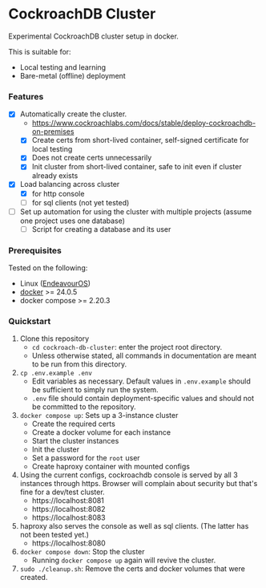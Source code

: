 # CockroachDB Cluster

Experimental CockroachDB cluster setup in docker.

This is suitable for:

* Local testing and learning
* Bare-metal (offline) deployment

### Features

- [x] Automatically create the cluster.
    * https://www.cockroachlabs.com/docs/stable/deploy-cockroachdb-on-premises
    - [x] Create certs from short-lived container, self-signed certificate for
          local testing
    - [x] Does not create certs unnecessarily
    - [x] Init cluster from short-lived container, safe to init even if cluster
          already exists
- [x] Load balancing across cluster
    - [x] for http console
    - [ ] for sql clients (not yet tested)
- [ ] Set up automation for using the cluster with multiple projects
      (assume one project uses one database)
    - [ ] Script for creating a database and its user

### Prerequisites

Tested on the following:
- Linux ([EndeavourOS](https://endeavouros.com/))
- [docker](https://www.docker.com/get-started/) >= 24.0.5
- docker compose >= 2.20.3

### Quickstart

1. Clone this repository
    - `cd cockroach-db-cluster`: enter the project root directory.
    - Unless otherwise stated, all commands in documentation are meant to be
      run from this directory.
1. `cp .env.example .env`
    - Edit variables as necessary. Default values in `.env.example` should be
      sufficient to simply run the system.
    - `.env` file should contain deployment-specific values and should not be
      committed to the repository.
1. `docker compose up`: Sets up a 3-instance cluster
    - Create the required certs
    - Create a docker volume for each instance
    - Start the cluster instances
    - Init the cluster
    - Set a password for the `root` user
    - Create haproxy container with mounted configs
1. Using the current configs, cockroachdb console is served by all 3 instances
   through https. Browser will complain about security but that's fine for a
   dev/test cluster.
    - https://localhost:8081
    - https://localhost:8082
    - https://localhost:8083
1. haproxy also serves the console as well as sql clients. (The latter has not
   been tested yet.)
    - https://localhost:8080
1. `docker compose down`: Stop the cluster
    - Running `docker compose up` again will revive the cluster.
1. `sudo ./cleanup.sh`: Remove the certs and docker volumes that were
   created.
